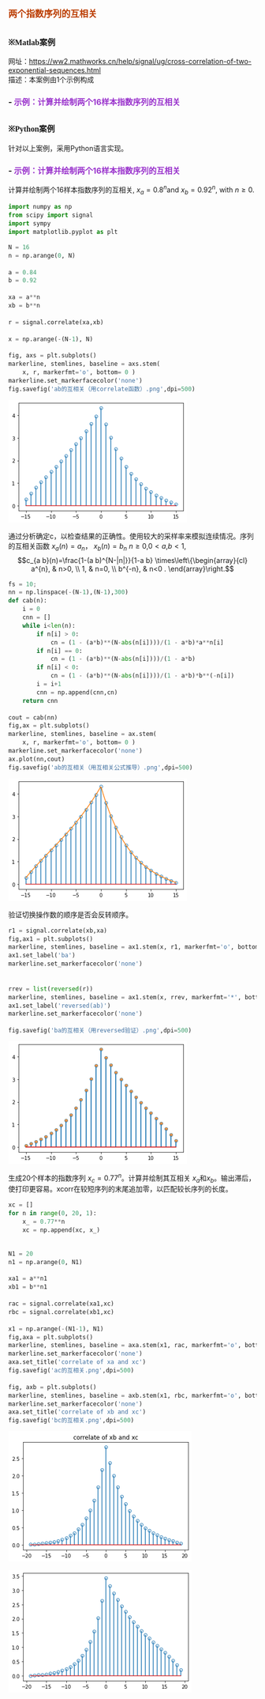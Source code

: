 # **<font size=4 color=#BB3D00 face=微软雅黑>两个指数序列的互相关</font>**

## **<font size=3  face=微软雅黑>※Matlab案例</font>** 

网址：https://ww2.mathworks.cn/help/signal/ug/cross-correlation-of-two-exponential-sequences.html     
描述：本案例由1个示例构成
### - <font color=DarkOrChid size=3>示例：计算并绘制两个16样本指数序列的互相关</font>

## **<font size=3 face=微软雅黑>※Python案例</font>**

针对以上案例，采用Python语言实现。

### - <font color=DarkOrChid size=3>示例：计算并绘制两个16样本指数序列的互相关</font>

计算并绘制两个16样本指数序列的互相关, $x_a=0.8^n$and $x_b=0.92^n$, with $n≥0$.


```python
import numpy as np
from scipy import signal
import sympy
import matplotlib.pyplot as plt
```


```python
N = 16
n = np.arange(0, N)

a = 0.84
b = 0.92

xa = a**n
xb = b**n

r = signal.correlate(xa,xb)

x = np.arange(-(N-1), N)

fig, axs = plt.subplots()
markerline, stemlines, baseline = axs.stem(
    x, r, markerfmt='o', bottom= 0 )
markerline.set_markerfacecolor('none')
fig.savefig('ab的互相关（用correlate函数）.png',dpi=500)

```


    
![png](%E4%B8%A4%E4%B8%AA%E6%8C%87%E6%95%B0%E5%BA%8F%E5%88%97%E7%9A%84%E4%BA%92%E7%9B%B8%E5%85%B3_files/%E4%B8%A4%E4%B8%AA%E6%8C%87%E6%95%B0%E5%BA%8F%E5%88%97%E7%9A%84%E4%BA%92%E7%9B%B8%E5%85%B3_8_0.png)
    


通过分析确定c，以检查结果的正确性。使用较大的采样率来模拟连续情况。序列的互相关函数 $x_a(n)=a_n$， $x_b(n)=b_n$ $n≥0$,$0<a$,$b<1$, $$c_{a b}(n)=\frac{1-(a b)^{N-|n|}}{1-a b} \times\left\{\begin{array}{cl}
a^{n}, & n>0, \\
1, & n=0, \\
b^{-n}, & n<0 .
\end{array}\right.$$


```python
fs = 10;
nn = np.linspace(-(N-1),(N-1),300)
def cab(n):
    i = 0
    cnn = []
    while i<len(n):
        if n[i] > 0:
            cn = (1 - (a*b)**(N-abs(n[i])))/(1 - a*b)*a**n[i]
        if n[i] == 0:
            cn = (1 - (a*b)**(N-abs(n[i])))/(1 - a*b)
        if n[i] < 0:
            cn = (1 - (a*b)**(N-abs(n[i])))/(1 - a*b)*b**(-n[i])
        i = i+1
        cnn = np.append(cnn,cn)
    return cnn

cout = cab(nn)
fig,ax = plt.subplots()
markerline, stemlines, baseline = ax.stem(
    x, r, markerfmt='o', bottom= 0 )
markerline.set_markerfacecolor('none')
ax.plot(nn,cout)
fig.savefig('ab的互相关（用互相关公式推导）.png',dpi=500)
```


    
![png](%E4%B8%A4%E4%B8%AA%E6%8C%87%E6%95%B0%E5%BA%8F%E5%88%97%E7%9A%84%E4%BA%92%E7%9B%B8%E5%85%B3_files/%E4%B8%A4%E4%B8%AA%E6%8C%87%E6%95%B0%E5%BA%8F%E5%88%97%E7%9A%84%E4%BA%92%E7%9B%B8%E5%85%B3_10_0.png)
    


验证切换操作数的顺序是否会反转顺序。


```python
r1 = signal.correlate(xb,xa)
fig,ax1 = plt.subplots()
markerline, stemlines, baseline = ax1.stem(x, r1, markerfmt='o', bottom= 0 )
ax1.set_label('ba')
markerline.set_markerfacecolor('none')


rrev = list(reversed(r))
markerline, stemlines, baseline = ax1.stem(x, rrev, markerfmt='*', bottom= 0 )
ax1.set_label('reversed(ab)')
markerline.set_markerfacecolor('none')

fig.savefig('ba的互相关（用reversed验证）.png',dpi=500)

```


    
![png](%E4%B8%A4%E4%B8%AA%E6%8C%87%E6%95%B0%E5%BA%8F%E5%88%97%E7%9A%84%E4%BA%92%E7%9B%B8%E5%85%B3_files/%E4%B8%A4%E4%B8%AA%E6%8C%87%E6%95%B0%E5%BA%8F%E5%88%97%E7%9A%84%E4%BA%92%E7%9B%B8%E5%85%B3_12_0.png)
    


生成20个样本的指数序列 $x_c=0.77^n$。计算并绘制其互相关 $x_a$和$x_b$。输出滞后，使打印更容易。xcorr在较短序列的末尾追加零，以匹配较长序列的长度。


```python
xc = []
for n in range(0, 20, 1):
    x_ = 0.77**n
    xc = np.append(xc, x_)
```


```python

N1 = 20
n1 = np.arange(0, N1)

xa1 = a**n1
xb1 = b**n1

rac = signal.correlate(xa1,xc)
rbc = signal.correlate(xb1,xc)

x1 = np.arange(-(N1-1), N1)
fig,axa = plt.subplots()
markerline, stemlines, baseline = axa.stem(x1, rac, markerfmt='o', bottom= 0 )
markerline.set_markerfacecolor('none')
axa.set_title('correlate of xa and xc')
fig.savefig('ac的互相关.png',dpi=500)

fig, axb = plt.subplots()
markerline, stemlines, baseline = axb.stem(x1, rbc, markerfmt='o', bottom= 0 )
markerline.set_markerfacecolor('none')
axa.set_title('correlate of xb and xc')
fig.savefig('bc的互相关.png',dpi=500)
```


    
![png](%E4%B8%A4%E4%B8%AA%E6%8C%87%E6%95%B0%E5%BA%8F%E5%88%97%E7%9A%84%E4%BA%92%E7%9B%B8%E5%85%B3_files/%E4%B8%A4%E4%B8%AA%E6%8C%87%E6%95%B0%E5%BA%8F%E5%88%97%E7%9A%84%E4%BA%92%E7%9B%B8%E5%85%B3_15_0.png)
    



    
![png](%E4%B8%A4%E4%B8%AA%E6%8C%87%E6%95%B0%E5%BA%8F%E5%88%97%E7%9A%84%E4%BA%92%E7%9B%B8%E5%85%B3_files/%E4%B8%A4%E4%B8%AA%E6%8C%87%E6%95%B0%E5%BA%8F%E5%88%97%E7%9A%84%E4%BA%92%E7%9B%B8%E5%85%B3_15_1.png)
    

